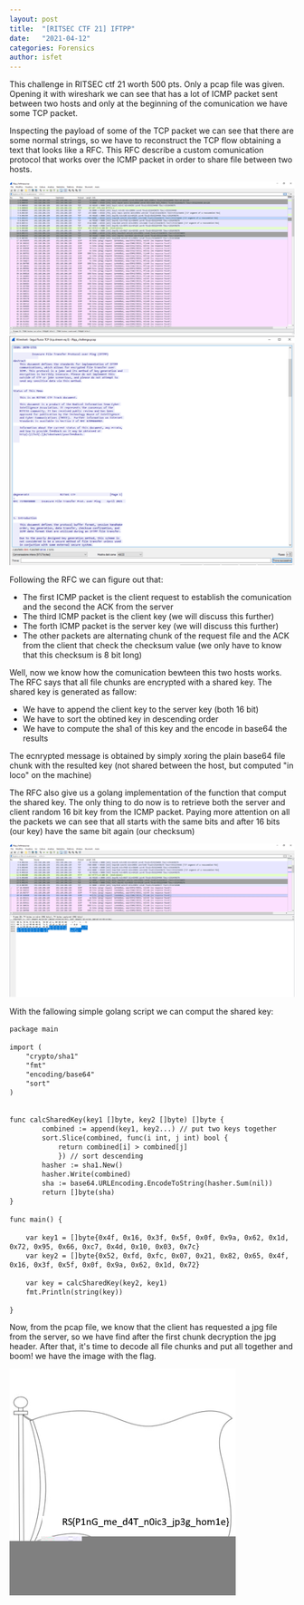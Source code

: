 ```yaml
---
layout: post
title:  "[RITSEC CTF 21] IFTPP"
date:   "2021-04-12"
categories: Forensics
author: isfet
---
```


This challenge in RITSEC ctf 21 worth 500 pts. Only a pcap file was given.
Opening it with wireshark we can see that has a lot of ICMP packet sent between two hosts and only at the beginning of the comunication we have some TCP packet.

Inspecting the payload of some of the TCP packet we can see that there are some normal strings, so we have to reconstruct the TCP flow obtaining a text that looks like a RFC.
This RFC describe a custom comunication protocol that works over the ICMP packet in order to share file between two hosts.

<img src='./img/pacchetti.png'>
<img src='./img/rfc.png'>

Following the RFC we can figure out that:

- The first ICMP packet is the client request to establish the comunication and the second the ACK from the server
- The third ICMP packet is the client key (we will discuss this further)
- The forth ICMP packet is the server key (we will discuss this further)
- The other packets are alternating chunk of the request file and the ACK from the client that check the checksum value (we only have to know that this checksum is 8 bit long)

Well, now we know how the comunication bewteen this two hosts works. The RFC says that all file chunks are encrypted with a shared key.
The shared key is generated as fallow:
- We have to append the client key to the server key (both 16 bit)
- We have to sort the obtined key in descending order
- We have to compute the sha1 of this key and the encode in base64 the results

The ecnrypted message is obtained by simply xoring the plain base64 file chunk with the resulted key (not shared between the host, but computed "in loco" on the machine)

The RFC also give us a golang implementation of the function that comput the shared key. The only thing to do now is to retrieve both the server and client random 16 bit key from the ICMP packet.
Paying more attention on all the packets we can see that all starts with the same bits and after 16 bits (our key) have the same bit again (our checksum)

<img src='./img/chiavi.png'>

With the fallowing simple golang script we can comput the shared key:

```
package main

import (
    "crypto/sha1"
    "fmt"
    "encoding/base64"
    "sort"
)


func calcSharedKey(key1 []byte, key2 []byte) []byte {
        combined := append(key1, key2...) // put two keys together
        sort.Slice(combined, func(i int, j int) bool {
            return combined[i] > combined[j]
            }) // sort descending
        hasher := sha1.New()
        hasher.Write(combined)
        sha := base64.URLEncoding.EncodeToString(hasher.Sum(nil))
        return []byte(sha)
}

func main() {

    var key1 = []byte{0x4f, 0x16, 0x3f, 0x5f, 0x0f, 0x9a, 0x62, 0x1d, 0x72, 0x95, 0x66, 0xc7, 0x4d, 0x10, 0x03, 0x7c} 
    var key2 = []byte{0x52, 0xfd, 0xfc, 0x07, 0x21, 0x82, 0x65, 0x4f, 0x16, 0x3f, 0x5f, 0x0f, 0x9a, 0x62, 0x1d, 0x72}

    var key = calcSharedKey(key2, key1)
    fmt.Println(string(key))

}
```

Now, from the pcap file, we know that the client has requested a jpg file from the server, so we have find after the first chunk decryption the jpg header. After that, it's time to decode all file chunks and put all together and boom! we have the image with the flag.

<img src='./img/lol.jfif'>
